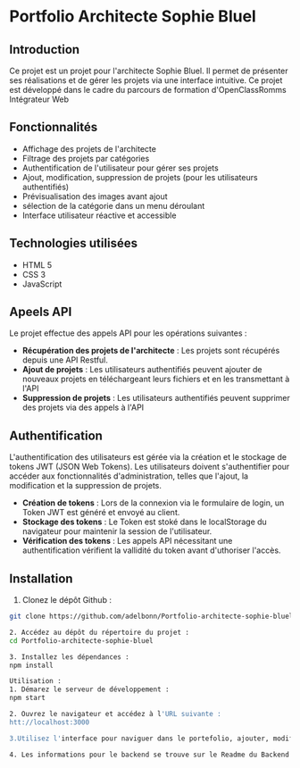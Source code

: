 # Portfolio Architecte Sophie Bluel

## Introduction

Ce projet est un projet pour l'architecte Sophie Bluel.
Il permet de présenter ses réalisations et de gérer les projets via une interface intuitive.
Ce projet est développé dans le cadre du parcours de formation d'OpenClassRomms Intégrateur Web

## Fonctionnalités

- Affichage des projets de l'architecte
- Filtrage des projets par catégories
- Authentification de l'utilisateur pour gérer ses projets
- Ajout, modification, suppression de projets (pour les utilisateurs authentifiés)
- Prévisualisation des images avant ajout
- sélection de la catégorie dans un menu déroulant 
- Interface utilisateur réactive et accessible

## Technologies utilisées

- HTML 5
- CSS 3
- JavaScript

## Apeels API

Le projet effectue des appels API pour les opérations suivantes :

- **Récupération des projets de l'architecte** : Les projets sont récupérés depuis une API Restful.
- **Ajout de projets** : Les utilisateurs authentifiés peuvent ajouter de nouveaux projets en téléchargeant leurs fichiers et en les transmettant à l'API
- **Suppression de projets** : Les utilisateurs authentifiés peuvent supprimer des projets via des appels à l'API

## Authentification
 L'authentification des utilisateurs est gérée via la création et le stockage de tokens JWT (JSON Web Tokens).
 Les utilisateurs doivent s'authentifier pour accéder aux fonctionnalités d'administration, telles que l'ajout, la modification et la suppression de projets.

 - **Création de tokens** : Lors de la connexion via le formulaire de login, un Token JWT est généré et envoyé au client.
 - **Stockage des tokens** : Le Token est stoké dans le localStorage du navigateur pour maintenir la session de l'utilisateur.
 - **Vérification des tokens** : Les appels API nécessitant une authentification vérifient la vallidité du token avant d'uthoriser l'accès.

## Installation

1. Clonez le dépôt Github : 

```bash
git clone https://github.com/adelbonn/Portfolio-architecte-sophie-bluel.git

2. Accédez au dépôt du répertoire du projet :
cd Portfolio-architecte-sophie-bluel

3. Installez les dépendances :
npm install

Utilisation :
1. Démarez le serveur de développement :
npm start

2. Ouvrez le navigateur et accédez à l'URL suivante :
htt://localhost:3000

3.Utilisez l'interface pour naviguer dans le portefolio, ajouter, modifier ou supprimer des projets. 

4. Les informations pour le backend se trouve sur le Readme du Backend du projet



